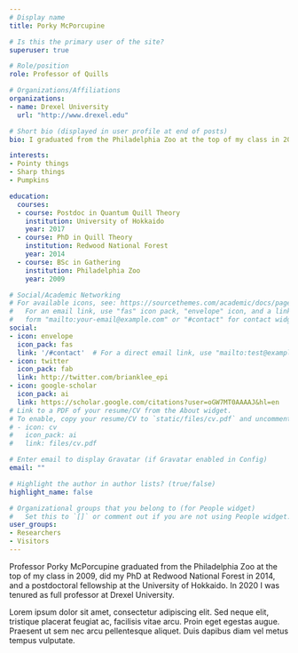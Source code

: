 ```yaml
---
# Display name
title: Porky McPorcupine

# Is this the primary user of the site?
superuser: true

# Role/position
role: Professor of Quills

# Organizations/Affiliations
organizations:
- name: Drexel University
  url: "http://www.drexel.edu"

# Short bio (displayed in user profile at end of posts)
bio: I graduated from the Philadelphia Zoo at the top of my class in 2009, did my PhD at Redwood National Forest in 2014, and a postdoctoral fellowship at the University of Hokkaido. In 2020 I was tenured as full professor at Drexel University.

interests:
- Pointy things
- Sharp things
- Pumpkins

education:
  courses:
  - course: Postdoc in Quantum Quill Theory
    institution: University of Hokkaido
    year: 2017
  - course: PhD in Quill Theory
    institution: Redwood National Forest
    year: 2014
  - course: BSc in Gathering
    institution: Philadelphia Zoo
    year: 2009

# Social/Academic Networking
# For available icons, see: https://sourcethemes.com/academic/docs/page-builder/#icons
#   For an email link, use "fas" icon pack, "envelope" icon, and a link in the
#   form "mailto:your-email@example.com" or "#contact" for contact widget.
social:
- icon: envelope
  icon_pack: fas
  link: '/#contact'  # For a direct email link, use "mailto:test@example.org".
- icon: twitter
  icon_pack: fab
  link: http://twitter.com/brianklee_epi
- icon: google-scholar
  icon_pack: ai
  link: https://scholar.google.com/citations?user=oGW7MT0AAAAJ&hl=en
# Link to a PDF of your resume/CV from the About widget.
# To enable, copy your resume/CV to `static/files/cv.pdf` and uncomment the lines below.
# - icon: cv
#   icon_pack: ai
#   link: files/cv.pdf

# Enter email to display Gravatar (if Gravatar enabled in Config)
email: ""

# Highlight the author in author lists? (true/false)
highlight_name: false

# Organizational groups that you belong to (for People widget)
#   Set this to `[]` or comment out if you are not using People widget.
user_groups:
- Researchers
- Visitors
---
```


Professor Porky McPorcupine graduated from the Philadelphia Zoo at the top of my class in 2009, did my PhD at Redwood National Forest in 2014, and a postdoctoral fellowship at the University of Hokkaido. In 2020 I was tenured as full professor at Drexel University.

Lorem ipsum dolor sit amet, consectetur adipiscing elit. Sed neque elit, tristique placerat feugiat ac, facilisis vitae arcu. Proin eget egestas augue. Praesent ut sem nec arcu pellentesque aliquet. Duis dapibus diam vel metus tempus vulputate.
